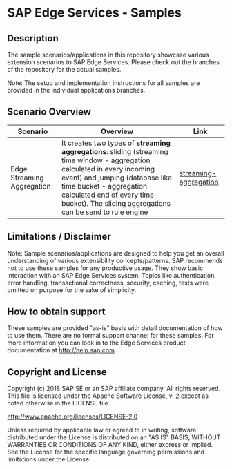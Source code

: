 # SAP Edge Services -  Samples

## Description
The sample scenarios/applications in this repository showcase various extension scenarios to SAP Edge Services. Please check out the branches of the repository for the actual samples.

Note:
The setup and implementation instructions for all samples are provided in the individual applications branches.

## Scenario Overview

| Scenario      | Overview      | Link          |
| ------------- | ------------- | ------------- |
| Edge Streaming Aggregation  | It creates two types of **streaming aggregations**: sliding (streaming time window - aggregation calculated in every incoming event) and jumping (database like time bucket - aggregation calculated end of every time bucket). The sliding aggregations can be send to rule engine | [streaming-aggregation](https://github.com/SAP/iot-edge-services-samples/tree/streaming-aggregation)  | 


## Limitations / Disclaimer
Note: Sample scenarios/applications are designed to help you get an overall understanding of various extensibility concepts/patterns. SAP recommends not to use these samples for any productive usage. They show basic interaction with an SAP Edge Services system. Topics like authentication, error handling, transactional correctness, security, caching, tests were omitted on purpose for the sake of simplicity. 

## How to obtain support
These samples are provided "as-is" basis with detail documentation of how to use them. There are no formal support channel for these samples. For more information you can look in to the Edge Services product documentation at http://help.sap.com

## Copyright and License
Copyright (c) 2018 SAP SE or an SAP affiliate company. All rights reserved. This file is licensed under the Apache Software License, v. 2 except as noted otherwise in the LICENSE file

http://www.apache.org/licenses/LICENSE-2.0

Unless required by applicable law or agreed to in writing, software distributed under the License is distributed on an "AS IS" BASIS, WITHOUT WARRANTIES OR CONDITIONS OF ANY KIND, either express or implied. See the License for the specific language governing permissions and limitations under the License.
